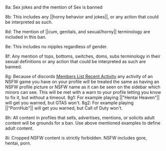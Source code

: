 8a: Sex jokes and the mention of Sex is banned

8b: This includes any ||horny behavior and jokes||, or any action that could be interpreted as such.

8d: The mention of ||cum, genitals, and sexual/horny|| terminology are included in this ban.

8e: This includes no nipples regardless of gender. 

8f: Any mention of tops, bottoms, switches, doms, subs terminology in their sexual definitions or any action that could be interpreted as such are banned.

8g: Because of discords [Members List Recent Activity](https://support.discord.com/hc/en-us/articles/22045487931799-Members-List-Recent-Activity-FAQ) any activity of an NSFW game you have on your profile will be treated the same as having an NSFW profile picture or NSFW name as it can be seen on the sidebar which minors can see. This will be met with a warn to your profile letting you know to fix it, but without a timeout. 
8g1: For example playing ||"Hentai Heaven"|| will get you warned, but GTA5 won't. 
8g2: For example playing ||"PornHub"|| will get you warned, but Call of Duty won't. 

8h: All content in profiles that sells, advertises, mentions, or solicits adult content will be grounds for a ban. Use above mentioned examples to define adult content. 

8i: Cropped NSFW content is strictly forbidden. NSFW includes gore, hentai, porn.